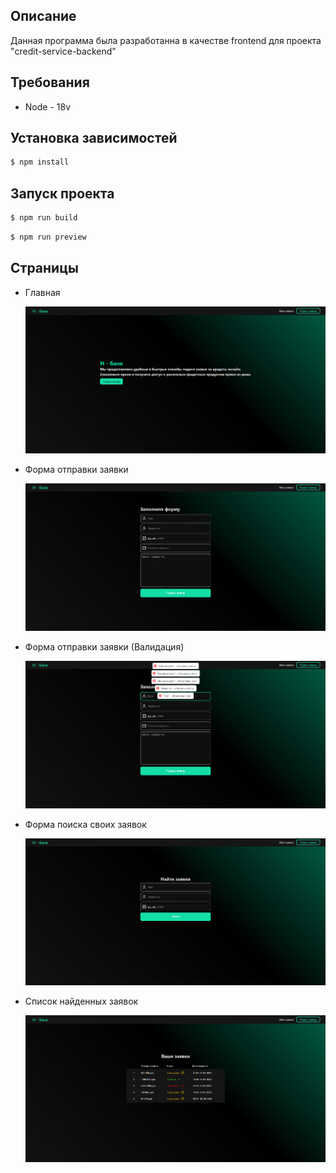 ## Описание

Данная программа была разработанна в качестве frontend для проекта "credit-service-backend"

## Требования

- Node - 18v

## Установка зависимостей

```bash
$ npm install
```

## Запуск проекта

```bash
$ npm run build
```

```bash
$ npm run preview
```

## Страницы

<ul>
  <li>
    <p>Главная</p>
    <img src="./screens/home.png" alt="Главная"></li>
  <li>
    <p>Форма отправки заявки</p>
    <img src="./screens/request form.png" alt="Форма отправки заявки">
  </li>
  <li>
    <p>Форма отправки заявки (Валидация)</p>
    <img src="./screens/request form (validate).png" alt="Форма отправки заявки (Валидация)">
  </li>
  <li>
    <p>Форма поиска своих заявок</p>
    <img src="./screens/search form.png" alt="Форма поиска своих заявок">
  </li>
  <li>
    <p>Список найденных заявок</p>
    <img src="./screens/request list.png" alt="Список найденных заявок">
  </li>
</ul>

